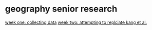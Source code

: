 # geography senior research
[week one: collecting data](week_01.md)
[week two: attempting to replciate kang et al.](week_02.md)
